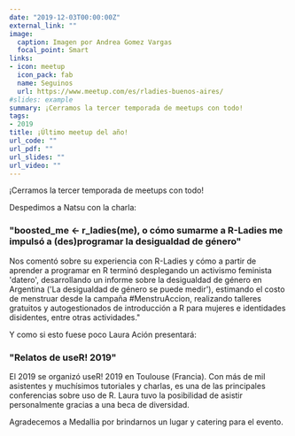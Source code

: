```yaml
---
date: "2019-12-03T00:00:00Z"
external_link: ""
image:
  caption: Imagen por Andrea Gomez Vargas
  focal_point: Smart
links:
- icon: meetup
  icon_pack: fab
  name: Seguinos
  url: https://www.meetup.com/es/rladies-buenos-aires/
#slides: example
summary: ¡Cerramos la tercer temporada de meetups con todo!
tags:
- 2019
title: ¡Último meetup del año!
url_code: ""
url_pdf: ""
url_slides: ""
url_video: ""
---
```



¡Cerramos la tercer temporada de meetups con todo!

Despedimos a Natsu con la charla:

### "boosted_me <- r_ladies(me), o cómo sumarme a R-Ladies me impulsó a (des)programar la desigualdad de género"

Nos comentó sobre su experiencia con R-Ladies y cómo a partir de aprender a programar en R terminó desplegando un activismo feminista 'datero', desarrollando un informe sobre la desigualdad de género en Argentina ('La desigualdad de género se puede medir'), estimando el costo de menstruar desde la campaña #MenstruAccion, realizando talleres gratuitos y autogestionados de introducción a R para mujeres e identidades disidentes, entre otras actividades."

Y como si esto fuese poco Laura Ación presentará:

### "Relatos de useR! 2019"
El 2019 se organizó useR! 2019 en Toulouse (Francia). Con más de mil asistentes y muchísimos tutoriales y charlas, es una de las principales conferencias sobre uso de R. Laura tuvo la posibilidad de asistir personalmente gracias a una beca de diversidad. 

Agradecemos a Medallia por brindarnos un lugar y catering para el evento.

